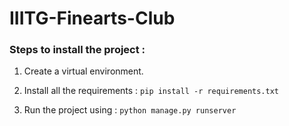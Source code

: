 # IIITG-Finearts-Club

### Steps to install the project :

1. Create a virtual environment.

2. Install all the requirements :
```pip install -r requirements.txt```

3. Run the project using :
```python manage.py runserver```